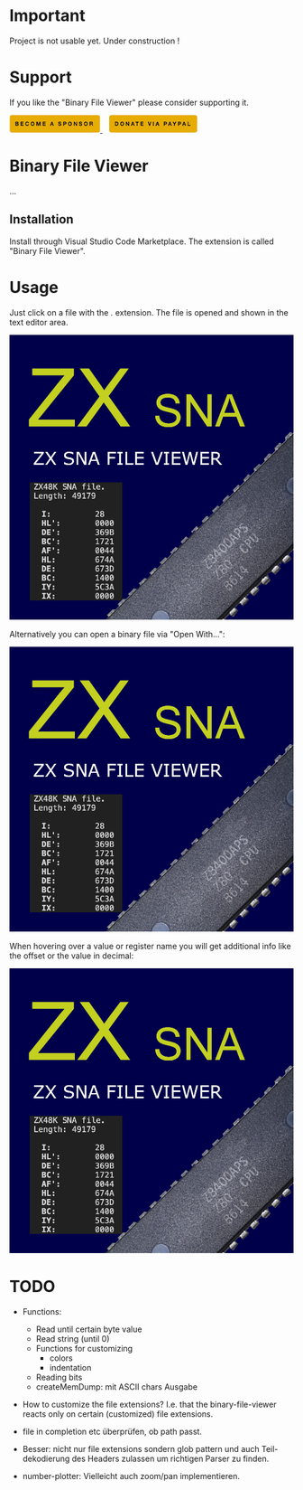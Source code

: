# Important

Project is not usable yet.
Under construction !


# Support

If you like the "Binary File Viewer" please consider supporting it.

<a href="https://github.com/sponsors/maziac" title="Github sponsor">
	<img src="assets/button_donate_sp.png" />
</a>
&nbsp;&nbsp;
<a href="https://www.paypal.com/donate/?hosted_button_id=K6NNLZCTN3UV4&locale.x=en_DE&Z3JncnB0=" title="PayPal">
	<img src="assets/button_donate_pp.png" />
</a>


# Binary File Viewer

...



## Installation

Install through Visual Studio Code Marketplace.
The extension is called "Binary File Viewer".


# Usage

Just click on a file with the *.* extension.
The file is opened and shown in the text editor area.

![](assets/icon.png)


Alternatively you can open a binary file via "Open With...":

![](assets/icon.png)

When hovering over a value or register name you will get additional info like the offset or the value in decimal:

![](assets/icon.png)


# TODO

- Functions:
	- Read until certain byte value
	- Read string (until 0)
	- Functions for customizing
		- colors
		- indentation
	- Reading bits
	- createMemDump: mit ASCII chars Ausgabe

- How to customize the file extensions? I.e. that the binary-file-viewer reacts only on certain (customized) file extensions.

- file in completion etc überprüfen, ob path passt.
- Besser: nicht nur file extensions sondern glob pattern und auch Teil-dekodierung des Headers zulassen um richtigen Parser zu finden.


- number-plotter: Vielleicht auch zoom/pan implementieren.